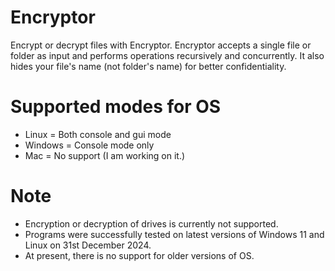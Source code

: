 # Encryptor
Encrypt or decrypt files with Encryptor.
Encryptor accepts a single file or folder as input and performs operations recursively and concurrently.
It also hides your file's name (not folder's name) for better confidentiality.
# Supported modes for OS
* Linux   = Both console and gui mode
* Windows = Console mode only
* Mac     = No support (I am working on it.)
# Note
* Encryption or decryption of drives is currently not supported.
* Programs were successfully tested on latest versions of Windows 11 and Linux on 31st December 2024.
* At present, there is no support for older versions of OS.
